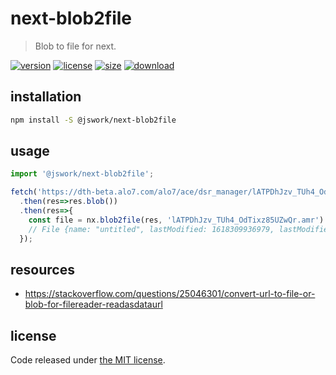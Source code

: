 # next-blob2file
> Blob to file for next.

[![version][version-image]][version-url]
[![license][license-image]][license-url]
[![size][size-image]][size-url]
[![download][download-image]][download-url]

## installation
```bash
npm install -S @jswork/next-blob2file
```

## usage
```js
import '@jswork/next-blob2file';

fetch('https://dth-beta.alo7.com/alo7/ace/dsr_manager/lATPDhJzv_TUh4_OdTixz85UZwQr.amr')
  .then(res=>res.blob())
  .then(res=>{
    const file = nx.blob2file(res, 'lATPDhJzv_TUh4_OdTixz85UZwQr.amr')
    // File {name: "untitled", lastModified: 1618309936979, lastModifiedDate: ...
  });
```

## resources
- https://stackoverflow.com/questions/25046301/convert-url-to-file-or-blob-for-filereader-readasdataurl

## license
Code released under [the MIT license](https://github.com/afeiship/next-blob2file/blob/master/LICENSE.txt).

[version-image]: https://img.shields.io/npm/v/@jswork/next-blob2file
[version-url]: https://npmjs.org/package/@jswork/next-blob2file

[license-image]: https://img.shields.io/npm/l/@jswork/next-blob2file
[license-url]: https://github.com/afeiship/next-blob2file/blob/master/LICENSE.txt

[size-image]: https://img.shields.io/bundlephobia/minzip/@jswork/next-blob2file
[size-url]: https://github.com/afeiship/next-blob2file/blob/master/dist/next-blob2file.min.js

[download-image]: https://img.shields.io/npm/dm/@jswork/next-blob2file
[download-url]: https://www.npmjs.com/package/@jswork/next-blob2file
